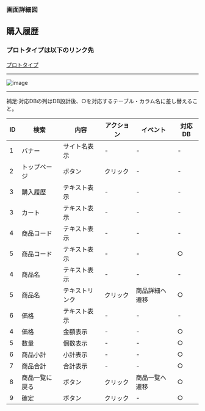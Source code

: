 ### 画面詳細図
## 購入履歴
### プロトタイプは以下のリンク先
[プロトタイプ](https://www.figma.com/file/36DPETfL3dwzP5NjNW1WZQ/Untitled?node-id=0%3A1)
*****
![image](https://user-images.githubusercontent.com/83048932/137452691-f86e6158-b065-4951-9f76-4d7cc824baa7.png)

*****

補足:対応DBの列はDB設計後、○を対応するテーブル・カラム名に差し替えること。
 

| ID | 検索 | 内容 | アクション | イベント | 対応DB |
|----|-----|-----|---------|--------|-------|
|1|バナー|サイト名表示|-|-|-|
|2|トップページ|ボタン|クリック|-|-|
|3|購入履歴|テキスト表示|-|-|-|
|3|カート|テキスト表示|-|-|-|
|4|商品コード|テキスト表示|-|-|-|
|5|商品コード|テキスト表示|-|-|○|
|4|商品名|テキスト表示|-|-|-|
|5|商品名|テキストリンク|クリック|商品詳細へ遷移|○|
|6|価格|テキスト表示|-|-|-|
|4|価格|金額表示|-|-|○|
|5|数量|個数表示|-|-|○|
|6|商品小計|小計表示|-|-|○|
|7|商品合計|合計表示|-|-|○|
|8|商品一覧に戻る|ボタン|クリック|商品一覧へ遷移|○|
|9|確定|ボタン|クリック|-|○|
